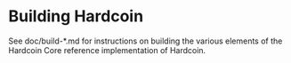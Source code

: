 Building Hardcoin
================

See doc/build-*.md for instructions on building the various
elements of the Hardcoin Core reference implementation of Hardcoin.

